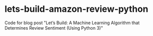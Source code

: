 # lets-build-amazon-review-python
Code for blog post "Let’s Build: A Machine Learning Algorithm that Determines Review Sentiment (Using Python 3)"
